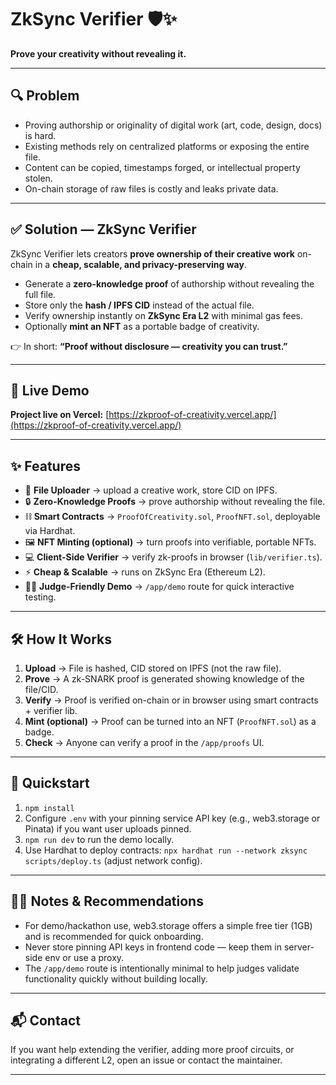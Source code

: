 # ZkSync Verifier 🛡️✨

**Prove your creativity without revealing it.**

---

## 🔍 Problem

* Proving authorship or originality of digital work (art, code, design, docs) is hard.
* Existing methods rely on centralized platforms or exposing the entire file.
* Content can be copied, timestamps forged, or intellectual property stolen.
* On-chain storage of raw files is costly and leaks private data.

---

## ✅ Solution — ZkSync Verifier

ZkSync Verifier lets creators **prove ownership of their creative work** on-chain in a **cheap, scalable, and privacy-preserving way**.

* Generate a **zero-knowledge proof** of authorship without revealing the full file.
* Store only the **hash / IPFS CID** instead of the actual file.
* Verify ownership instantly on **ZkSync Era L2** with minimal gas fees.
* Optionally **mint an NFT** as a portable badge of creativity.

👉 In short: **“Proof without disclosure — creativity you can trust.”**

---

## 🔗 Live Demo

**Project live on Vercel:** [https://zkproof-of-creativity.vercel.app/](https://zkproof-of-creativity.vercel.app/)

---

## ✨ Features

* 📂 **File Uploader** → upload a creative work, store CID on IPFS.
* 🔒 **Zero-Knowledge Proofs** → prove authorship without revealing the file.
* ⛓️ **Smart Contracts** → `ProofOfCreativity.sol`, `ProofNFT.sol`, deployable via Hardhat.
* 🖼️ **NFT Minting (optional)** → turn proofs into verifiable, portable NFTs.
* 💻 **Client-Side Verifier** → verify zk-proofs in browser (`lib/verifier.ts`).
* ⚡ **Cheap & Scalable** → runs on ZkSync Era (Ethereum L2).
* 🧑‍⚖️ **Judge-Friendly Demo** → `/app/demo` route for quick interactive testing.

---

## 🛠️ How It Works

1. **Upload** → File is hashed, CID stored on IPFS (not the raw file).
2. **Prove** → A zk-SNARK proof is generated showing knowledge of the file/CID.
3. **Verify** → Proof is verified on-chain or in browser using smart contracts + verifier lib.
4. **Mint (optional)** → Proof can be turned into an NFT (`ProofNFT.sol`) as a badge.
5. **Check** → Anyone can verify a proof in the `/app/proofs` UI.

---


## 🚀 Quickstart

1. `npm install`
2. Configure `.env` with your pinning service API key (e.g., web3.storage or Pinata) if you want user uploads pinned.
3. `npm run dev` to run the demo locally.
4. Use Hardhat to deploy contracts: `npx hardhat run --network zksync scripts/deploy.ts` (adjust network config).

---

## 🙋‍♀️ Notes & Recommendations

* For demo/hackathon use, web3.storage offers a simple free tier (1GB) and is recommended for quick onboarding.
* Never store pinning API keys in frontend code — keep them in server-side env or use a proxy.
* The `/app/demo` route is intentionally minimal to help judges validate functionality quickly without building locally.

---

## 📬 Contact

If you want help extending the verifier, adding more proof circuits, or integrating a different L2, open an issue or contact the maintainer.

---
